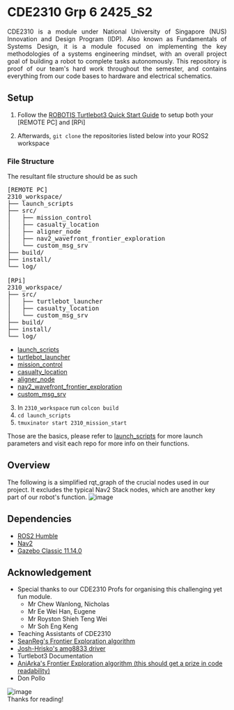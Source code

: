# CDE2310 Grp 6 2425_S2
<p align="justify"> CDE2310 is a module under National University of Singapore (NUS) Innovation and Design Program (IDP). Also known as Fundamentals of Systems Design, it is a module focused on implementing the key methodologies of a systems engineering mindset, with an overall project goal of building a robot to complete tasks autonomously. This repository is proof of our team's hard work throughout the semester, and contains everything from our code bases to hardware and electrical schematics. </p>

## Setup
1. Follow the [ROBOTIS Turtlebot3 Quick Start Guide](https://emanual.robotis.com/docs/en/platform/turtlebot3/quick-start/) to setup both your [REMOTE PC] and [RPi]

2. Afterwards, ```git clone``` the repositories listed below into your ROS2 workspace
### File Structure
The resultant file structure should be as such
<pre>
[REMOTE PC]
2310_workspace/
├── launch_scripts
├── src/
│   ├── mission_control
│   ├── casualty_location
│   ├── aligner_node
│   ├── nav2_wavefront_frontier_exploration
│   └── custom_msg_srv
├── build/
├── install/
└── log/

[RPi]
2310_workspace/
├── src/
│   ├── turtlebot_launcher
│   ├── casualty_location
│   └── custom_msg_srv
├── build/
├── install/
└── log/
</pre>
- [launch_scripts](https://github.com/cde2310grp6/launch_scripts)
- [turtlebot_launcher](https://github.com/cde2310grp6/turtlebot_launcher)
- [mission_control](https://github.com/cde2310grp6/mission_control)
- [casualty_location](https://github.com/cde2310grp6/casualty_location)
- [aligner_node](https://github.com/cde2310grp6/aligner_node)
- [nav2_wavefront_frontier_exploration](https://github.com/cde2310grp6/nav2_wavefront_frontier_exploration)
- [custom_msg_srv](https://github.com/cde2310grp6/custom_msg_srv)

3. In ```2310_workspace``` run ```colcon build```
4. ```cd launch_scripts```
5. ```tmuxinator start 2310_mission_start```

Those are the basics, please refer to [launch_scripts](https://github.com/cde2310grp6/launch_scripts) for more launch parameters
and visit each repo for more info on their functions.


## Overview
The following is a simplified rqt_graph of the crucial nodes used in our project. It excludes the typical Nav2 Stack nodes, which are another key part of our robot's function.
![image](https://github.com/user-attachments/assets/630a5120-8ee0-498c-ba39-3ffd3cf99a92)


## Dependencies
- [ROS2 Humble](https://docs.ros.org/en/humble/index.html)
- [Nav2](https://docs.ros.org/en/humble/index.html)
- [Gazebo Classic 11.14.0](https://classic.gazebosim.org)

## Acknowledgement
 - Special thanks to our CDE2310 Profs for organising this challenging yet fun module.
   - Mr Chew Wanlong, Nicholas
   - Mr Ee Wei Han, Eugene
   - Mr Royston Shieh Teng Wei
   - Mr Soh Eng Keng
 - Teaching Assistants of CDE2310
 - [SeanReg's Frontier Exploration algorithm](https://github.com/SeanReg/nav2_wavefront_frontier_exploration)
 - [Josh-Hrisko's amg8833 driver](https://github.com/makerportal/AMG8833_IR_cam)
 - Turtlebot3 Documentation 
 - [AniArka's Frontier Exploration algorithm (this should get a prize in code readability)](https://github.com/AniArka/Autonomous-Explorer-and-Mapper-ros2-nav2)
 - Don Pollo

![image](https://github.com/user-attachments/assets/9d3644fa-9304-4af6-8837-bdd32e732529)  
Thanks for reading!

